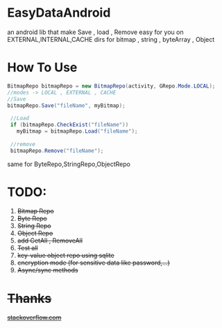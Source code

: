# EasyDataAndroid
an android lib that make Save , load , Remove easy for you on EXTERNAL,INTERNAL,CACHE dirs 
for bitmap , string , byteArray , Object

# How To Use
~~~java
BitmapRepo bitmapRepo = new BitmapRepo(activity, GRepo.Mode.LOCAL);
//modes -> LOCAL , EXTERNAL , CACHE
//Save
bitmapRepo.Save("fileName", myBitmap);
        
 //Load
 if (bitmapRepo.CheckExist("fileName"))
   myBitmap = bitmapRepo.Load("fileName");
        
 //remove
 bitmapRepo.Remove("fileName");
~~~
same for ByteRepo,StringRepo,ObjectRepo

# TODO:
1. <s>Bitmap Repo</s>
2. <s>Byte Repo</s>
3. <s>String Repo<s>
4. Object Repo
5. add GetAll , RemoveAll
6. Test all
7. key-value object repo using sqlite
8. encryption mode (for sensitive data like password,...)
9. Async/sync methods

# Thanks
[stackoverflow.com](https://stackoverflow.com/)
